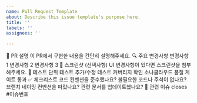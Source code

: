 ```yaml
---
name: Pull Request Template
about: Describe this issue template's purpose here.
title: ''
labels: ''
assignees: ''

---
```


📝 PR 설명
이 PR에서 구현한 내용을 간단히 설명해주세요.
🔍 주요 변경사항
 변경사항 1
 변경사항 2
 변경사항 3
📸 스크린샷 (선택사항)
UI 변경사항이 있다면 스크린샷을 첨부해주세요.
🧪 테스트
 단위 테스트 추가/수정
 테스트 커버리지 확인
 소나클라우드 품질 게이트 통과
✅ 체크리스트
 코드 컨벤션을 준수했나요?
 불필요한 코드나 주석이 없나요?
 브랜치 네이밍 컨벤션을 따랐나요?
 관련 문서를 업데이트했나요?
🤝 관련 이슈
closes #이슈번호
